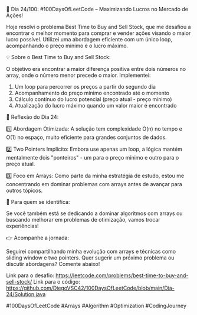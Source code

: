 🚀 Dia 24/100: #100DaysOfLeetCode – Maximizando Lucros no Mercado de Ações!

Hoje resolvi o problema Best Time to Buy and Sell Stock, que me desafiou a encontrar o melhor momento para comprar e vender ações visando o maior lucro possível. Utilizei uma abordagem eficiente com um único loop, acompanhando o preço mínimo e o lucro máximo.

💡 Sobre o Best Time to Buy and Sell Stock:

O objetivo era encontrar a maior diferença positiva entre dois números no array, onde o número menor precede o maior. Implementei:

1. Um loop para percorrer os preços a partir do segundo dia
2. Acompanhamento do preço mínimo encontrado até o momento
3. Cálculo contínuo do lucro potencial (preço atual - preço mínimo)
4. Atualização do lucro máximo quando um valor maior é encontrado

🌟 Reflexão do Dia 24:

1️⃣ Abordagem Otimizada: A solução tem complexidade O(n) no tempo e O(1) no espaço, muito eficiente para grandes conjuntos de dados.

2️⃣ Two Pointers Implícito: Embora use apenas um loop, a lógica mantém mentalmente dois "ponteiros" - um para o preço mínimo e outro para o preço atual.

3️⃣ Foco em Arrays: Como parte da minha estratégia de estudo, estou me concentrando em dominar problemas com arrays antes de avançar para outros tópicos.

📌 Para quem se identifica:

Se você também está se dedicando a dominar algoritmos com arrays ou buscando melhorar em problemas de otimização, vamos trocar experiências!

👉 Acompanhe a jornada:

Seguirei compartilhando minha evolução com arrays e técnicas como sliding window e two pointers. Quer sugerir um próximo problema ou discutir abordagens? Comente abaixo!

Link para o desafio: https://leetcode.com/problems/best-time-to-buy-and-sell-stock/
Link para o código: https://github.com/DiegoVSC42/100DaysOfLeetCode/blob/main/Dia-24/Solution.java

#100DaysOfLeetCode #Arrays #Algorithm #Optimization #CodingJourney
